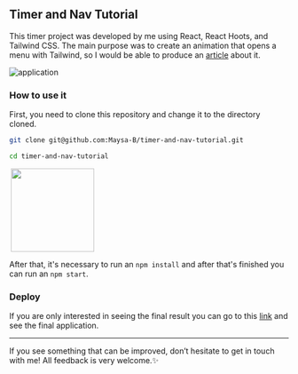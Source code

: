 ## Timer and Nav Tutorial

This timer project was developed by me using React, React Hoots, and Tailwind CSS. The main purpose was to create an animation that opens a menu with Tailwind, so I would be able to produce an [article](https://dev.to/maysab/how-to-create-an-animation-to-open-a-menu-with-tailwind-in-5-steps-1llj) about it.

![application](https://user-images.githubusercontent.com/99998543/182495607-1d472466-121e-4e28-addf-4ef23791bce8.gif)

### How to use it
First, you need to clone this repository and change it to the directory cloned. 

```bash
git clone git@github.com:Maysa-B/timer-and-nav-tutorial.git

cd timer-and-nav-tutorial
```
<aside style='display: inline-block'><img src='https://user-images.githubusercontent.com/99998543/182495134-b0a1a3ac-d3e8-48ab-a0d2-f8c7af5c1e5e.png' align='right' width='150px'></aside>

After that, it's necessary to run an `npm install` and after that's finished you can run an `npm start`.

### Deploy
If you are only interested in seeing the final result you can go to this [link](https://timer-and-nav-tutorial.vercel.app/) and see the final application.

-----

If you see something that can be improved, don’t hesitate to get in touch with me! All feedback is very welcome.✨
